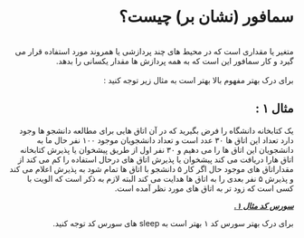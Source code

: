 <div dir="rtl">

# سمافور (نشان بر) چیست؟
<br/>
متغیر یا مقداری است که در محیط های چند پردازشی یا همروند مورد استفاده قرار می گیرد و کار سمافور این است که به همه پردازش ها مقدار یکسانی را بدهد.
<br/>
<br/>
برای درک بهتر مفهوم بالا بهتر است به مثال زیر توجه کنید :

## مثال ۱ :
یک کتابخانه دانشگاه را فرض بگیرید که در آن اتاق هایی برای مطالعه دانشجو ها وجود دارد تعداد این اتاق ها ۳۰ عدد است و تعداد دانشجویان موجود ۱۰۰ نفر حال ما به دانشجویان این اتاق ها را می دهیم و ۳۰ نفر اول از طریق پیشخوان یا پذیرش کتابخانه اتاق هارا دریافت می کند پیشخوان یا پذیرش اتاق های درحال استفاده را کم می کند از مقداراتاق های موجود حال اگر کار ۵ دانشجو با اتاق ها تمام شود به پذیرش اعلام می کند و پذیرش ۵ نفر بعدی را به اتاق ها هدایت می کند البته لازم به ذکر است که الویت با کسی است که زود تر به اتاق های مورد نظر آمده است.

**_[سورس کد مثال ۱.][Github Example1]_**

برای درک بهتر سورس کد ۱ بهتر است به sleep های سورس کد توجه کنید.

[Github Example1]: https://github.com/ariakh55/Semaphore/blob/master/Example01.c

</div>
